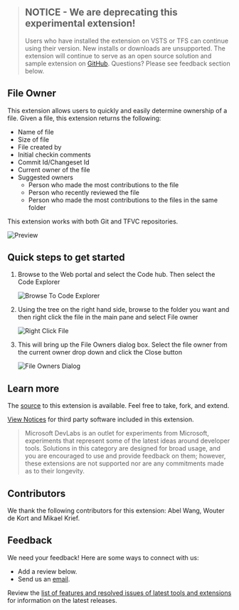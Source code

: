 > **NOTICE** - We are deprecating this experimental extension!
> ------------------------------------------------------------
> Users who have installed the extension on VSTS or TFS can continue using their version. New installs or downloads are unsupported.
> The extension will continue to serve as an open source solution and sample extension on [GitHub](https://www.github.com/alm-rangers).
> Questions? Please see feedback section below.  

## File Owner ##

This extension allows users to quickly and easily determine ownership of a file.  Given a file, this extension returns the following:

- Name of file
- Size of file
- File created by
- Initial checkin comments
- Commit Id/Changeset Id
- Current owner of the file
- Suggested owners
    * Person who made the most contributions to the file
	* Person who recently reviewed the file
	* Person who made the most contributions to the files in the same folder
	
This extension works with both Git and TFVC repositories.

![Preview](/images/Preview.jpg)

## Quick steps to get started ##
1. Browse to the Web portal and select the Code hub.  Then select the Code Explorer

    ![Browse To Code Explorer](/images/Step1.jpg)

2. Using the tree on the right hand side, browse to the folder you want and then right click the file in the main pane and
select File owner

	![Right Click File](/images/Step2.jpg)

3. This will bring up the File Owners dialog box. Select the file owner from the current owner drop down and click the Close button

	![File Owners Dialog](/images/Step3.jpg)

## Learn more

The [source](https://github.com/ALM-Rangers/File-Owner-Extension) to this extension is available. Feel free to take, fork, and extend.

[View Notices](https://marketplace.visualstudio.com/_apis/public/gallery/publisher/ms-devlabs/extension/FileOwner/latest/assetbyname/ThirdPartyNotices.txt) for third party software included in this extension.
> Microsoft DevLabs is an outlet for experiments from Microsoft, experiments that represent some of the latest ideas around developer tools. Solutions in this category are designed for broad usage, and you are encouraged to use and provide feedback on them; however, these extensions are not supported nor are any commitments made as to their longevity.

## Contributors ##

We thank the following contributors for this extension: Abel Wang, Wouter de Kort and Mikael Krief.

## Feedback

We need your feedback! Here are some ways to connect with us:

- Add a review below.
- Send us an [email](mailto://mktdevlabs@microsoft.com).

Review the [list of features and resolved issues of latest tools and extensions](https://aka.ms/vsarreleases) for information on the latest releases.